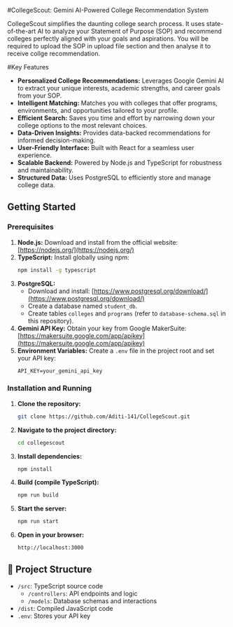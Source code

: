 #CollegeScout: Gemini AI-Powered College Recommendation System

CollegeScout simplifies the daunting college search process. It uses state-of-the-art AI to analyze your Statement of Purpose (SOP) and recommend colleges perfectly aligned with your goals and aspirations. You will be required to upload the SOP in upload file section and then analyse it to receive collge recommendation.

#Key Features

* **Personalized College Recommendations:**  Leverages Google Gemini AI to extract your unique interests, academic strengths, and career goals from your SOP.
* **Intelligent Matching:**  Matches you with colleges that offer programs, environments, and opportunities tailored to your profile.
* **Efficient Search:** Saves you time and effort by narrowing down your college options to the most relevant choices.
* **Data-Driven Insights:** Provides data-backed recommendations for informed decision-making.
* **User-Friendly Interface:**  Built with React for a seamless user experience.
* **Scalable Backend:**  Powered by Node.js and TypeScript for robustness and maintainability.
* **Structured Data:**  Uses PostgreSQL to efficiently store and manage college data.

## Getting Started

### Prerequisites

1.  **Node.js:**  Download and install from the official website: [https://nodejs.org/](https://nodejs.org/)
2.  **TypeScript:** Install globally using npm:
    ```bash
    npm install -g typescript
    ```
3.  **PostgreSQL:** 
    * Download and install: [https://www.postgresql.org/download/](https://www.postgresql.org/download/)
    * Create a database named `student_db`.
    * Create tables `colleges` and `programs` (refer to `database-schema.sql` in this repository).
4.  **Gemini API Key:** Obtain your key from Google MakerSuite: [https://makersuite.google.com/app/apikey](https://makersuite.google.com/app/apikey)
5.  **Environment Variables:** Create a `.env` file in the project root and set your API key:
    ```
    API_KEY=your_gemini_api_key
    ```

### Installation and Running

1.  **Clone the repository:**
    ```bash
    git clone https://github.com/Aditi-141/CollegeScout.git
    ```
2.  **Navigate to the project directory:**
    ```bash
    cd collegescout
    ```
3.  **Install dependencies:**
    ```bash
    npm install
    ```
4.  **Build (compile TypeScript):**
    ```bash
    npm run build
    ```
5.  **Start the server:**
    ```bash
    npm run start
    ```
6.  **Open in your browser:**
    ```
    http://localhost:3000 
    ```

## 📂 Project Structure

*   `/src`: TypeScript source code
    *   `/controllers`: API endpoints and logic
    *   `/models`: Database schemas and interactions
*   `/dist`: Compiled JavaScript code
*   `.env`: Stores your API key

